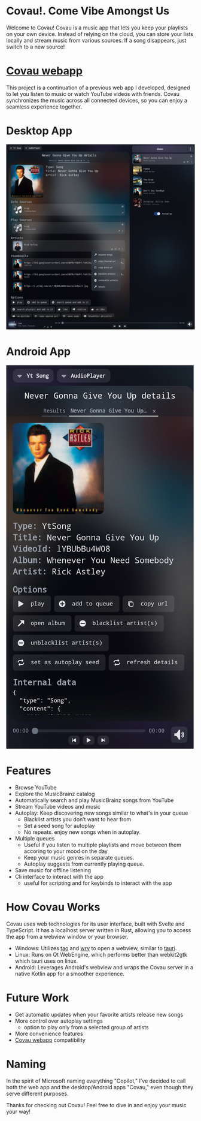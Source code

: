 # Covau!. Come Vibe Amongst Us
Welcome to Covau! Covau is a music app that lets you keep your playlists on your own device. Instead of relying on the cloud, you can store your lists locally and stream music from various sources. If a song disappears, just switch to a new source!

# [Covau webapp](https://github.com/thrombe/covau)
This project is a continuation of a previous web app I developed, designed to let you listen to music or watch YouTube videos with friends. Covau synchronizes the music across all connected devices, so you can enjoy a seamless experience together.

# Desktop App
![Desktop App](./screenshots/s2.jpeg)

# Android App
![Android App](./screenshots/s3.jpeg)

# Features
- Browse YouTube
- Explore the MusicBrainz catalog
- Automatically search and play MusicBrainz songs from YouTube
- Stream YouTube videos and music
- Autoplay: Keep discovering new songs similar to what's in your queue
  - Blacklist artists you don’t want to hear from
  - Set a seed song for autoplay
  - No repeats. enjoy new songs when in autoplay.
- Multiple queues
  - Useful if you listen to multiple playlists and move between them accoring to your mood on the day
  - Keep your music genres in separate queues.
  - Autoplay suggests from currently playing queue.
- Save music for offline listening
- Cli interface to interact with the app
  - useful for scripting and for keybinds to interact with the app

# How Covau Works
Covau uses web technologies for its user interface, built with Svelte and TypeScript. It has a localhost server written in Rust, allowing you to access the app from a webview window or your browser.
- Windows: Utilizes [tao](https://github.com/tauri-apps/tao) and [wry](https://github.com/tauri-apps/wry) to open a webview, similar to [tauri](https://github.com/tauri-apps/tauri).
- Linux: Runs on Qt WebEngine, which performs better than webkit2gtk which tauri uses on linux.
- Android: Leverages Android's webview and wraps the Covau server in a native Kotlin app for a smoother experience.

# Future Work
- Get automatic updates when your favorite artists release new songs
- More control over autoplay settings
  - option to play only from a selected group of artists
- More convenience features
- [Covau webapp](https://github.com/thrombe/covau) compatibility

# Naming
In the spirit of Microsoft naming everything "Copilot," I’ve decided to call both the web app and the desktop/Android apps "Covau," even though they serve different purposes. 


Thanks for checking out Covau! Feel free to dive in and enjoy your music your way!
